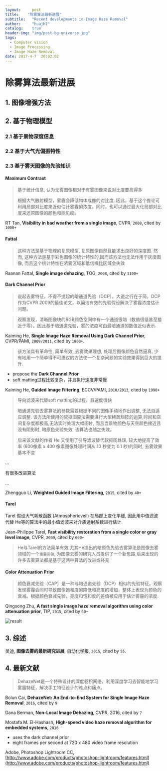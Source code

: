 ```yaml
---
layout:     post
title:    "除雾算法最新进展"
subtitle:   "Recent developments in Image Haze Removal"
author:     "huajh7"
catalog:    true
header-img: "img/post-bg-universe.jpg"
tags:
  - Computer vision
  - Image Processing
  - Image Haze Removal
date: 2017-4-7  20:02:02
--- 
```


# 除雾算法最新进展

## 1. 图像增强方法

## 2. 基于物理模型

### 2.1 基于景物深度信息
### 2.2 基于大气光偏振特性
### 2.3 基于雾天图像的先验知识

#### Maximum Contrast 
 
> 基于统计信息, 认为无雾图像相对于有雾图像来说对比度要高得多
> 
> 根据大气散射模型，雾霾会降低物体成像的对比度. 因此，基于这个推论可利用局部对比度来近似估计雾霾的浓度。同时，也可以通过最大化局部对比度来还原图像的颜色和能见度。

RT Tan, **Visibility in bad weather from a single image**, CVPR, `2008`, cited by `1000+`


#### Fattal

>这种方法是基于物理的复原模型, 复原图像自然且能求出良好的深度图. 然而, 这种方法是基于彩色图像的统计特性的,因而该方法也无法作用于灰度图像, 而且这个统计特性在浓雾区域和低信噪比区域会失效

Raanan Fattal, **Single image dehazing**, TOG, `2008`, cited by `1100+`


#### Dark Channel Prior

> 说起去雾特征，不得不提起的暗通道先验（DCP）。大道之行在于简，DCP作为CVPR 2009的最佳论文，以简洁有效的先验假设解决了雾霾浓度估计问题。

> 观察发现，清晰图像块的RGB颜色空间中有一个通道很暗（数值很低甚至接近于零）。因此基于暗通道先验，雾的浓度可由最暗通道的数值近似表示.

Kaiming He, **Single Image Haze Removal Using Dark Channel Prior**, CVPR/PAMI, `2009/2011`, cited by `1800+`.

> 该方法具有革命性, 简单有效, 去雾效果理想, 处理后图像颜色自然逼真, 少有地用一个简单得不可思议的方法使一个复杂问题的实验效果得到巨大的提升.

* propose the **Dark Channel Prior**
* soft matting过程比较复杂，并且执行速度非常慢

Kaiming He, **Guided Image Filtering**, ECCV/PAMI, `2010/2013`, cited by `1990+` 

> 导向滤波来代替soft matting的过程，且速度很快
> 
> 暗通道先验去雾算法的参数需要根据不同的图像手动地作出调整, 无法自适应调整.
> 该方法所使用的软抠图算法需要进行大型稀疏矩阵的运算,时间和空间复杂度都极高,无法实时处理大幅图片, 而且当景物颜色与天空颜色接近且没有阴影时, 暗原色先验失效, 该算法也随之失效。
> 
> 后来该文献的作者 He 又使用了引导滤波替代软抠图处理, 较大地提高了效率 (600像素 x 400 像素图像处理时间从 10 秒变为 0.1 秒)的同时, 去雾效果基本不变

...

有很多改进算法

...

Zhengguo Li, **Weighted Guided Image Filtering**, `2015`, cited by `40+`


#### Tarel

Tarel 假设大气耗散函数 (Atmosphericveil) 在局部上变化平缓, 因此用中值滤波代替 He等的算法中的最小值滤波来对介质透射系数进行估计.

Jean-Philippe Tarel, **Fast visibility restoration from a single color or gray level image**, CVPR, `2009`, cited by `600+`

> He与Tarel的方法简单有效,尤其He提出的暗原色先验去雾算法是图像去雾领域的一个`重要突破`, 为图像去雾的研究人员提供了一个新思路,后来出现的许多去雾算法都是基于这两种算法的改进或补充
> 

#### Color  Attenuation Prior 

> 颜色衰减先验（CAP）是一种与暗通道先验（DCP）相似的先验特征。观察发现雾霾会同时导致图像饱和度的降低和亮度的增加，整体上表现为颜色的衰减。根据颜色衰减先验，亮度和饱和度的差值被应用于估计雾霾的浓度.

Qingsong Zhu, **A fast single image haze removal algorithm using color attenuation prior**, TIP, `2015`, cited by `60+`

![result](img/post/postspost_haze_removal_Zhu2016.jpg)


## 3. 综述

吴迪, **图像去雾的最新研究进展**, 自动化学报, `2015`, cited by `55`.

## 4. 最新文献


> DehazeNet是一个特殊设计的深度卷积网络，利用深度学习去智能地学习雾霾特征，解决手工特征设计的难点和痛点。

Bolun Cai, **DehazeNet: An End-to-End System for Single Image Haze Removal**, `2016`, cited by `9`

Dana Berman, **Non-Local Image Dehazing**, CVPR, 2016, cited by `7`

Mostafa M. El-Hashash, **High-speed video haze removal algorithm for embedded systems**, `2016`

* uses the dark channel prior 
* eight frames per second at 720 x 480 video frame resolution


Adobe, Photoshop Lightroom CC, [http://www.adobe.com/products/photoshop-lightroom/features.html](http://www.adobe.com/products/photoshop-lightroom/features.html)




